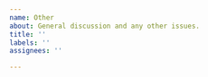 ```yaml
---
name: Other
about: General discussion and any other issues.
title: ''
labels: ''
assignees: ''

---
```




